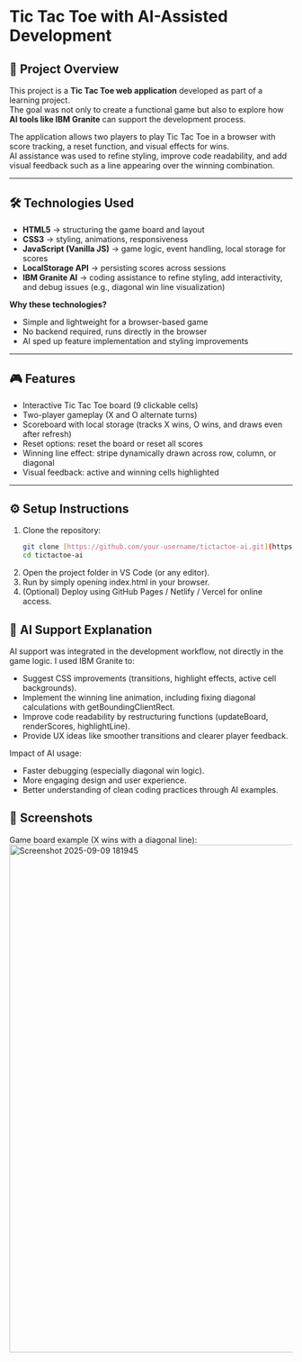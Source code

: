 # Tic Tac Toe with AI-Assisted Development  

## 📖 Project Overview  
This project is a **Tic Tac Toe web application** developed as part of a learning project.  
The goal was not only to create a functional game but also to explore how **AI tools like IBM Granite** can support the development process.  

The application allows two players to play Tic Tac Toe in a browser with score tracking, a reset function, and visual effects for wins.  
AI assistance was used to refine styling, improve code readability, and add visual feedback such as a line appearing over the winning combination.  

---

## 🛠️ Technologies Used  
- **HTML5** → structuring the game board and layout  
- **CSS3** → styling, animations, responsiveness  
- **JavaScript (Vanilla JS)** → game logic, event handling, local storage for scores  
- **LocalStorage API** → persisting scores across sessions  
- **IBM Granite AI** → coding assistance to refine styling, add interactivity, and debug issues (e.g., diagonal win line visualization)  

**Why these technologies?**  
- Simple and lightweight for a browser-based game  
- No backend required, runs directly in the browser  
- AI sped up feature implementation and styling improvements  

---

## 🎮 Features  
- Interactive Tic Tac Toe board (9 clickable cells)  
- Two-player gameplay (X and O alternate turns)  
- Scoreboard with local storage (tracks X wins, O wins, and draws even after refresh)  
- Reset options: reset the board or reset all scores  
- Winning line effect: stripe dynamically drawn across row, column, or diagonal  
- Visual feedback: active and winning cells highlighted  

---

## ⚙️ Setup Instructions  

1. Clone the repository:  
   ```bash
   git clone [https://github.com/your-username/tictactoe-ai.git](https://github.com/DitaAD/TikTakToe-Projek.git)
   cd tictactoe-ai
2. Open the project folder in VS Code (or any editor).
3. Run by simply opening index.html in your browser.
4. (Optional) Deploy using GitHub Pages / Netlify / Vercel for online access.

## 🤖 AI Support Explanation
AI support was integrated in the development workflow, not directly in the game logic.
I used IBM Granite to:
- Suggest CSS improvements (transitions, highlight effects, active cell backgrounds).
- Implement the winning line animation, including fixing diagonal calculations with getBoundingClientRect.
- Improve code readability by restructuring functions (updateBoard, renderScores, highlightLine).
- Provide UX ideas like smoother transitions and clearer player feedback.

Impact of AI usage:
- Faster debugging (especially diagonal win logic).
- More engaging design and user experience.
- Better understanding of clean coding practices through AI examples.

## 📸 Screenshots
Game board example (X wins with a diagonal line):
<img width="1918" height="902" alt="Screenshot 2025-09-09 181945" src="https://github.com/user-attachments/assets/688ba61c-4bc8-4439-87fe-c12ae0c90362" />

